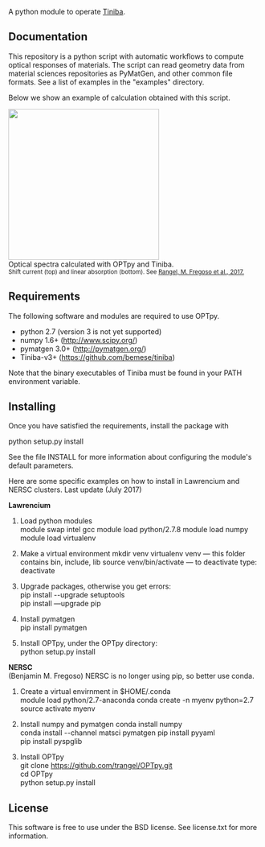 
A python module to operate <a href="https://github.com/bemese/tiniba">Tiniba</a>.


Documentation
-------------

This repository is a python script with automatic workflows to compute optical responses of materials.
The script can read geometry data from material sciences repositories as PyMatGen, and other common file formats.
See a list of examples in the "examples" directory.


Below we show an example of calculation obtained with this script. 

 
<div class="image">
<a href="url"><img src="https://github.com/trangel/OPTpy/blob/master/doc/figures/GeS-responses.png" height="300" ></a><br clear="all" />
<div>Optical spectra calculated with OPTpy and Tiniba.<br>
<small> Shift current (top) and linear absorption (bottom).
See <a href="https://arxiv.org/abs/1610.06589">Rangel, M. Fregoso et al., 2017.</a>
</small>
</div>
</div>



Requirements
------------

The following software and modules are required to use OPTpy.

  * python 2.7 (version 3 is not yet supported) 
  * numpy 1.6+      (http://www.scipy.org/)
  * pymatgen 3.0+   (http://pymatgen.org/)
  * Tiniba-v3+ (https://github.com/bemese/tiniba)

Note that the binary executables of Tiniba must be found
in your PATH environment variable.


Installing
----------

Once you have satisfied the requirements, install the package with

  python setup.py install

See the file INSTALL for more information about configuring
the module's default parameters.


Here are some specific examples on how to install in Lawrencium and NERSC clusters.
Last update (July 2017)

**Lawrencium**

1. Load python modules  
module swap intel gcc
module load python/2.7.8
module load numpy
module load virtualenv
  
2. Make a virtual environment
mkdir venv
virtualenv venv
        — this folder contains bin, include, lib
source venv/bin/activate
        — to deactivate type:
                deactivate

3. Upgrade packages, otherwise you get errors:   
pip install --upgrade setuptools    
pip install —upgrade pip

4. Install pymatgen  
pip install pymatgen 

5. Install OPTpy, under the OPTpy directory:  
python setup.py install


**NERSC**  
(Benjamin M. Fregoso)
NERSC is no longer using pip, so better use conda.  

1. Create a virtual envirnment in $HOME/.conda  
module load python/2.7-anaconda 
conda create -n myenv python=2.7  
source activate myenv        

2. Install numpy and pymatgen
conda install numpy            
conda install --channel matsci pymatgen
pip install pyyaml   
pip install pyspglib   

3. Install OPTpy  
git clone  https://github.com/trangel/OPTpy.git  
cd OPTpy  
python setup.py install   

License
-------

This software is free to use under the BSD license.
See license.txt for more information.

